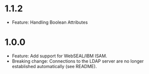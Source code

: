 # 1.1.2

* Feature: Handling Boolean Attributes

# 1.0.0

* Feature: Add support for WebSEAL/IBM ISAM.
* Breaking change: Connections to the LDAP server are no longer established
  automatically (see README).